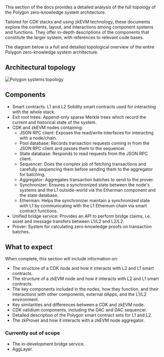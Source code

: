 <!-- https://excalidraw.com/#json=JKZp9QEihifF_B7Z41Dfv,FVNhqQKi9PA1jM0kzUoCsQ" -->

This section of the docs provides a detailed analysis of the full topology of the Polygon zero-knowledge system architecture. 

Tailored for CDK stacks and using zkEVM technology, these documents explore the contents, layout, and interactions among component systems and functions. They offer in-depth descriptions of the components that constitute the larger system, with references to relevant code bases.

The diagram below is a full and detailed topological overview of the entire Polygon zero-knowledge system architecture.

## Architectural topology

![Polygon systems topology](../../../img/cdk/high-level-architecture/full-topology.png)

## Components 

- Smart contracts: L1 and L2 Solidity smart contracts used for interacting with the whole stack.
- Exit root trees: Append-only sparse Merkle trees which record the current and historical state of the system. 
- CDK and zkEVM nodes containing:
    - JSON RPC client: Exposes the read/write interfaces for interacting with a node/chain.
    - Pool database: Records transaction requests coming in from the JSON RPC client and passes them to the sequencer.
    - State database: Responds to read requests from the JSON RPC client.
    - Sequencer: Does the complex job of fetching transactions and carefully sequencing them before sending them to the aggregator for batching. 
    - Aggregator: Aggregates transaction batches to send to the prover. 
    - Synchronizer: Ensures a synchronized state between the node's systems and the L1 outside-world via the Etherman component and the state database. 
    - Etherman: Helps the synchronizer maintain a synchronized state with L1 by communicating with the L1 Ethereum chain via smart contract functions.
- Unified bridge service: Provides an API to perform bridge claims, i.e. asset and message transfers between L1/L2 and L2/L2.
- Prover: System for calculating zero-knowledge proofs on transaction batches.

## What to expect

When complete, this section will include information on: 

- The structure of a CDK node and how it interacts with L2 and L1 smart contracts.
- The structure of a zkEVM node and how it interacts with L2 and L1 smart contracts.
- The key components included in the nodes, how they function, and their interactions with other components, external dApps, and the L1/L2 environment.
- Key similarities and differences between a CDK and zkEVM node.
- CDK validium components, including the DAC and DAC sequencer.
- Detailed description of the Polygon smart contract sets for L1 and L2.
- The zkProver and how it interacts with a zkEVM node aggregator.

### Currently out of scope

- The in-development bridge service.
- AggLayer.
